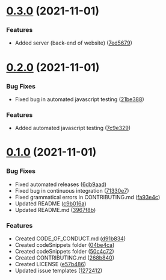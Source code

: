 # [0.3.0](https://github.com/mitheelgajare/snippets/compare/v0.2.0...v0.3.0) (2021-11-01)


### Features

* Added server (back-end of website) ([7ed5679](https://github.com/mitheelgajare/snippets/commit/7ed5679cc107276cb367499f4e0a2d9b783a62cc))



# [0.2.0](https://github.com/mitheelgajare/snippets/compare/v0.1.0...v0.2.0) (2021-11-01)


### Bug Fixes

* Fixed bug in automated javascript testing ([21be388](https://github.com/mitheelgajare/snippets/commit/21be388b34c823f228fc651bda56a67d0e7f9504))


### Features

* Added automated javascript testing ([7c9e329](https://github.com/mitheelgajare/snippets/commit/7c9e3298eb922ebcc160fff837df6e09f4e6ad13))



# [0.1.0](https://github.com/mitheelgajare/snippets/compare/3967f8b5ce87dcd1c6e43b773d638556de43f960...v0.1.0) (2021-11-01)


### Bug Fixes

* Fixed automated releases ([6db9aad](https://github.com/mitheelgajare/snippets/commit/6db9aad31134aa13a434dba8a83b941560664ed5))
* Fixed bug in continuous integration ([71330e7](https://github.com/mitheelgajare/snippets/commit/71330e78545e42b454561b0db853965e1a09f519))
* Fixed grammatical errors in CONTRIBUTING.md ([fa93e4c](https://github.com/mitheelgajare/snippets/commit/fa93e4cb0ab16c32eb6344cb339b2993e7f87096))
* Updated README ([c9b016a](https://github.com/mitheelgajare/snippets/commit/c9b016acf7a49891479a85336acd2559a6a4afba))
* Updated README.md ([3967f8b](https://github.com/mitheelgajare/snippets/commit/3967f8b5ce87dcd1c6e43b773d638556de43f960))


### Features

* Created CODE_OF_CONDUCT.md ([d91b834](https://github.com/mitheelgajare/snippets/commit/d91b834ac119ed07dc922c9ce0de062f6a3035f0))
* Created codeSnippets folder ([04be4ca](https://github.com/mitheelgajare/snippets/commit/04be4ca01c6f8d35e598d922600f0b919a7a0f8a))
* Created codeSnippets folder ([50c4c72](https://github.com/mitheelgajare/snippets/commit/50c4c721e58f6ca73b8ea6ec78da5f8546b92efe))
* Created CONTRIBUTING.md ([268b840](https://github.com/mitheelgajare/snippets/commit/268b8406a8c03528ee9e5b27dcc8ba87f17df962))
* Created LICENSE ([e57b486](https://github.com/mitheelgajare/snippets/commit/e57b4861e35fbede8a0be927aecf5ee73ad0042c))
* Updated issue templates ([1272412](https://github.com/mitheelgajare/snippets/commit/1272412d5ee16d352130a1e04df18720389b5200))



